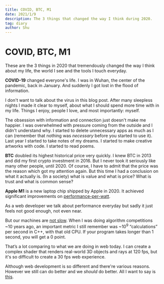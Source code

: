 ```yaml
---
title: COVID, BTC, M1
date: 2021/1/9
description: The 3 things that changed the way I think during 2020.
tag: diary
author: Shu
---
```


# COVID, BTC, M1

These are the 3 things in 2020 that tremendously changed the way I think about my life, the world I see and the tools I touch everyday.

**COVID-19** changed everyone's life. I was in Wuhan, the center of the pandemic, back in January. 
And suddenly I got lost in the flood of information.

I don't want to talk about the virus in this blog post. After many sleepless nights I made it clear to myself, about what I should spend more time with in my life. Things I enjoy, people I love, and most importantly: myself.

The obsession with information and connection just doesn't make me happier. I was overwhelmed with pressure coming from the outside and I didn't understand why. I started to delete unnecessary apps as much as I can (remember that nothing was _necessary_ before you started to use it). Last year I started to take notes of my dreams. I started to make creative artworks with code. I started to read poems.

**BTC** doubled its highest historical price very quickly. I knew BTC in 2013 and did my first crypto investment in 2016. But I never took it seriously like many other people, until 2020. Of course, I have to admit that the price was the reason which got my attention again. But this time I had a conclusion on what it actually is. (In a society) what is value and what is price? What is trust and what is common sense?

**Apple M1** is a new laptop chip shipped by Apple in 2020. It achieved significant improvements on [performance-per-watt](https://en.wikipedia.org/wiki/Performance_per_watt#:~:text=In%20computing%2C%20performance%20per%20watt,every%20watt%20of%20power%20consumed.). 

As a web developer we talk about performance everyday but sadly it just feels not good enough, not even near.

But our machines are [not slow](https://esbuild.github.io). When I was doing algorithm competitions ~10 years ago, an important metric I still remember was ~10<sup>9</sup> “calculations” per second in C++, with that old CPU. If your program takes longer than 1 second, you will get a 0 point.

That’s a lot comparing to what we are doing in web today. I can create a complex shader that renders real-world 3D objects and rays at 120 fps, but it's so difficult to create a 30 fps web experience.

Although web development is so different and there're various reasons. However we still can do better and we _should_ do better. All I want to say is [this](https://www.youtube.com/watch?v=pW-SOdj4Kkk).
